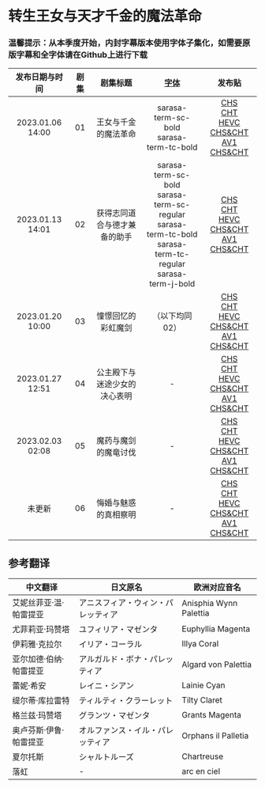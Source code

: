 # 转生王女与天才千金的魔法革命

### 温馨提示：从本季度开始，内封字幕版本使用字体子集化，如需要原版字幕和全字体请在Github上进行下载

发布日期与时间 | 剧集 | 剧集标题 | [字体](https://drive.google.com/drive/folders/1iypa6zAL0BJhom4-htpNNXLzyMMuB_xx?usp=sharing) | 发布贴
:---: | :---: | :---: | :---: | :---: 
2023.01.06 14:00 | 01 | 王女与千金的魔法革命 | sarasa-term-sc-bold <br/> sarasa-term-tc-bold | [CHS](https://bangumi.moe/torrent/63b7b8a01bdd67000741f6b2)<br/>[CHT](https://bangumi.moe/torrent/63b7b8c41bdd67000741f700)<br/>[HEVC CHS&CHT](https://bangumi.moe/torrent/63b7b8ee1bdd67000741f773)<br/>[AV1 CHS&CHT](https://bangumi.moe/torrent/63c2a0091bdd67000764c074)
2023.01.13 14:01 | 02 | 获得志同道合与德才兼备的助手 | sarasa-term-sc-bold <br/> sarasa-term-sc-regular <br/> sarasa-term-tc-bold <br/> sarasa-term-tc-regular <br/>sarasa-term-j-bold | [CHS](https://bangumi.moe/torrent/63c0f3b21bdd6700075f94ed)<br/>[CHT](https://bangumi.moe/torrent/63c0f3e91bdd6700075f95d9)<br/>[HEVC CHS&CHT](https://bangumi.moe/torrent/63c0f42a1bdd6700075f96a0)<br/>[AV1 CHS&CHT](https://bangumi.moe/torrent/63c2a4f21bdd67000764ce72)
2023.01.20 10:00 | 03 | 憧憬回忆的彩虹魔剑 | （以下均同02） | [CHS](https://bangumi.moe/torrent/63c9f5ad5fa12c000738be0b)<br/>[CHT](https://bangumi.moe/torrent/63c9f67e5fa12c000738c11e)<br/>[HEVC CHS&CHT](https://bangumi.moe/torrent/63c9f6ba5fa12c000738c209)<br/>[AV1 CHS&CHT](https://bangumi.moe/torrent/63c9f7385fa12c000738c3e4)
2023.01.27 12:51 | 04 | 公主殿下与迷途少女的决心表明 | - | [CHS](https://bangumi.moe/torrent/63d358465fa12c0007587483)<br/>[CHT](https://bangumi.moe/torrent/63d359305fa12c00075877f1)<br/>[HEVC CHS&CHT](https://bangumi.moe/torrent/63d359745fa12c00075878dc)<br/>[AV1 CHS&CHT](https://bangumi.moe/torrent/63d359a55fa12c00075879a2)
2023.02.03 02:08 | 05 | 魔药与魔剑的魔竜讨伐 | - | [CHS](https://bangumi.moe/torrent/63dbfc075fa12c00077712b2)<br/>[CHT](https://bangumi.moe/torrent/63dbffa95fa12c00077720fe)<br/>[HEVC CHS&CHT](https://bangumi.moe/torrent/63dbfd9f5fa12c00077718f7)<br/>[AV1 CHS&CHT](https://bangumi.moe/torrent/63dbff055fa12c0007771e96)
未更新 | 06 | 悔婚与魅惑的真相察明 | - | [CHS]()<br/>[CHT]()<br/>[HEVC CHS&CHT]()<br/>[AV1 CHS&CHT]()


## 参考翻译

中文翻译 | 日文原名 | 欧洲对应音名 | 
--- | ---| ---
艾妮丝菲亚·温·帕雷提亚 | アニスフィア・ウィン・パレッティア | Anisphia Wynn Palettia
尤菲莉亚·玛赞塔 | ユフィリア・マゼンタ | Euphyllia Magenta
伊莉雅·克拉尔 | イリア・コーラル | Illya Coral
亚尔加德·伯纳·帕雷提亚 | アルガルド・ボナ・パレッティア | Algard von Palettia
蕾妮·希安 | レイニ・シアン | Lainie Cyan
缇尔蒂·库拉雷特 | ティルティ・クラーレット | Tilty Claret
格兰兹·玛赞塔 | グランツ・マゼンタ | Grants Magenta
奥卢芬斯·伊鲁·帕雷提亚 | オルファンス・イル・パレッティア | Orphans il Palletia
夏尔托斯 | シャルトルーズ | Chartreuse
落虹 | - | arc en ciel
